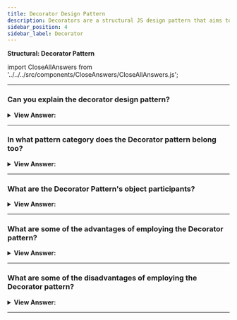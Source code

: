 ```yaml
---
title: Decorator Design Pattern
description: Decorators are a structural JS design pattern that aims to promote code reuse. Like Mixins, they can be considered another viable alternative to object sub-classing.
sidebar_position: 4
sidebar_label: Decorator
---
```


**Structural: Decorator Pattern**

import CloseAllAnswers from '../../../src/components/CloseAnswers/CloseAllAnswers.js';

<CloseAllAnswers />

---

### Can you explain the decorator design pattern?

<details className='answer'>
  <summary>
    <strong>View Answer:</strong>
  </summary>
  <div>
    <div>
      <strong>Interview Response:</strong> Decorators are a structural JS design pattern that aims to promote code reuse. Like Mixins, they can be considered another viable alternative to object sub-classing. This pattern enables behavior to be dynamically added to an individual object without affecting the behavior of other objects in the same class. Decorators can also be used to extend functionality in a more flexible way than subclassing.<br/>
    </div>
    <div>
</div><br />
  <div><strong className="codeExample">Code Example #1:</strong> Decorating Objects with New Functionality<br /><br />

```js
// ES2015+ Keywords/syntax used: class, constructor, const

// A vehicle constructor
class Vehicle {
  constructor(vehicleType) {
    // some sane defaults
    this.vehicleType = vehicleType || 'car';
    this.model = 'default';
    this.license = '00000-000';
  }
}

// Test instance for a basic vehicle
const testInstance = new Vehicle('car');
console.log(testInstance);

// Outputs:
// vehicle: car, model:default, license: 00000-000

// Lets create a new instance of vehicle, to be decorated
const truck = new Vehicle('truck');

// New functionality we're decorating vehicle with
truck.setModel = function (modelName) {
  this.model = modelName;
};

truck.setColor = function (color) {
  this.color = color;
};

// Test the value setters and value assignment works correctly
truck.setModel('CAT');
truck.setColor('blue');

console.log(truck);

// Outputs:
// vehicle:truck, model:CAT, color: blue

// Demonstrate "vehicle" is still unaltered
const secondInstance = new Vehicle('car');
console.log(secondInstance);

// Outputs:
// vehicle: car, model:default, license: 00000-000
```

</div><br />
  <div><strong className="codeExample">Code Example #2:</strong> Decorating Objects with Multiple Decorators<br /><br />

```js
// ES2015+ Keywords/syntax used: class, constructor, const, let, extends, super

// The constructor to decorate
class MacBook {
  constructor() {
    this.cost = 997;
    this.screenSize = 11.6;
  }
  getCost() {
    return this.cost;
  }
  getScreenSize() {
    return this.screenSize;
  }
}

// Decorator 1
class Memory extends MacBook {
  constructor(macBook) {
    super();
    this.macBook = macBook;
  }

  getCost() {
    return this.macBook.getCost() + 75;
  }
}

// Decorator 2
class Engraving extends MacBook {
  constructor(macBook) {
    super();
    this.macBook = macBook;
  }

  getCost() {
    return this.macBook.getCost() + 200;
  }
}

// Decorator 3
class Insurance extends MacBook {
  constructor(macBook) {
    super();
    this.macBook = macBook;
  }

  getCost() {
    return this.macBook.getCost() + 250;
  }
}

// init main object
let mb = new MacBook();

// init decorators
mb = new Memory(mb);
mb = new Engraving(mb);
mb = new Insurance(mb);

// Outputs: 1522
console.log(mb.getCost());

// Outputs: 11.6
console.log(mb.getScreenSize());
```

</div><br />
  <div><strong className="codeExample">Code Example #3:</strong><br /><br />

**This pattern's objects are as follows:**

**Client** -- Example code: _the run() function_

- maintains a reference to the decorated Component

**Component** -- In example code: _User_

- object to which additional functionality is added

**Decorator** -- In example code: _DecoratedUser_

- wraps around -- Component by maintaining a reference to it
- defines an interface that is compatible with the interface of the Component
- implements the additional functionality (addedMembers in diagram)

```js
let User = function (name) {
  this.name = name;

  this.say = function () {
    console.log('User: ' + this.name);
  };
};

let DecoratedUser = function (user, street, city) {
  this.user = user;
  this.name = user.name; // ensures interface stays the same
  this.street = street;
  this.city = city;

  this.say = function () {
    console.log(
      'Decorated User: ' + this.name + ', ' + this.street + ', ' + this.city
    );
  };
};

function run() {
  let user = new User('Kelly');
  user.say();

  let decorated = new DecoratedUser(user, 'Broadway', 'New York');
  decorated.say();
}

run();

/*

OUTPUT:

User: Kelly
Decorated User: Kelly, Broadway, New York

*/
```

</div>
 </div>

</details>

---

### In what pattern category does the Decorator pattern belong too?

<details>
  <summary>
    <strong>View Answer:</strong>
  </summary>
  <div>
    <div>
      <strong>Interview Response:</strong> The Decorator pattern is part of the Structural design pattern family.
    </div>
  </div>
</details>

---

### What are the Decorator Pattern's object participants?

<details>
  <summary>
    <strong>View Answer:</strong>
  </summary>
  <div>
    <div>
      <strong>Interview Response:</strong> The Client, Component, and Decorator are the object participants in the Decorator Pattern.
    </div>
    <br />
    <div></div>

- **Client** – The decorated Component is referenced by the Client object participant.
- **Component** – The object to which additional functionality is added is referred to as a Component.
- **Decorator** – By keeping a reference to the Component, defining an interface that conforms to the Component's interface, and implementing the additional functionality, the Decorator acts as a wrapper around it. In an application, there can be more than one decorator.

<br />
  </div>
</details>

---

### What are some of the advantages of employing the Decorator pattern?

<details>
  <summary>
    <strong>View Answer:</strong>
  </summary>
  <div>
    <div>
      <strong>Interview Response:</strong> Benefits of the Decorator Pattern include:
    </div>
    <br />
    <div></div>

- You can change the behavior of an object without creating a new subclass.
- At runtime, you can add or remove responsibilities from an object.
- Wrapping an object in multiple decorators allows you to combine several behaviors.
- Single Responsibility Principle - The principle of single responsibility. A monolithic class that implements many possible variants of behavior can be divided into several smaller classes.
  .

<br />
  </div>
</details>

---

### What are some of the disadvantages of employing the Decorator pattern?

<details>
  <summary>
    <strong>View Answer:</strong>
  </summary>
  <div>
    <div>
      <strong>Interview Response:</strong> Drawbacks of the Decorator Pattern include:
    </div>
    <br />
    <div></div>

- It’s hard to remove a specific wrapper from the wrapper's stack.
- It’s hard to implement a decorator in such a way that its behavior doesn’t depend on the order in the decorator's stack.
- The initial configuration code of layers might look pretty ugly.

<br />
  </div>
</details>

---
